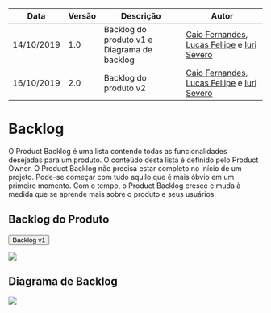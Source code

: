 | Data | Versão | Descrição | Autor |
| --- | --- | --- | --- |
| 14/10/2019 | 1.0 | Backlog do produto v1 e Diagrama de backlog  | [Caio Fernandes](https://github.com/caiovfernandes), [Lucas Fellipe](https://github.com/lucasfcm9) e [Iuri Severo](https://github.com/iurisevero) |
| 16/10/2019 | 2.0 | Backlog do produto v2| [Caio Fernandes](https://github.com/caiovfernandes), [Lucas Fellipe](https://github.com/lucasfcm9) e [Iuri Severo](https://github.com/iurisevero) |

# Backlog
O Product Backlog é uma lista contendo todas as funcionalidades desejadas para um produto. O conteúdo desta lista é definido pelo Product Owner. O Product Backlog não precisa estar completo no início de um projeto. Pode-se começar com tudo aquilo que é mais óbvio em um primeiro momento. Com o tempo, o Product Backlog cresce e muda à medida que se aprende mais sobre o produto e seus usuários.

## Backlog do Produto
<button data-toggle="collapse" data-target="#config" class="myButton" >Backlog v1</button>
<div id="config" class="collapse">

[ ![](https://user-images.githubusercontent.com/42192251/67007682-4f83c900-f0be-11e9-8a3c-38d9f0df3ca0.png) ](https://user-images.githubusercontent.com/42192251/67007682-4f83c900-f0be-11e9-8a3c-38d9f0df3ca0.png)
</div>


## Diagrama de Backlog

[ ![](https://user-images.githubusercontent.com/42192251/67004237-3aa33780-f0b6-11e9-9e47-d72e276c5641.png) ](https://user-images.githubusercontent.com/42192251/67004237-3aa33780-f0b6-11e9-9e47-d72e276c5641.png)





<!DOCTYPE html>
<html>
<head>
<style src='docs/docs/assets/css/table.css'>
table {
  width: 100%;
}
</style>
<link rel="stylesheet" href="docs/assets/css/table.css">
</head>
</html> 

